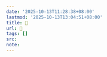 ```yaml
---
date: '2025-10-13T11:28:38+08:00'
lastmod: '2025-10-13T13:04:51+08:00'
title: 󰞁
url: 󰞁
tags: []
src:
note:
---
```

